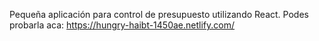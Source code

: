 Pequeña aplicación para control de presupuesto utilizando React. Podes probarla aca: https://hungry-haibt-1450ae.netlify.com/
